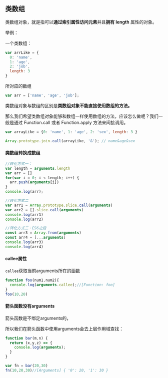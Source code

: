 ## 类数组

类数组对象，就是指可以**通过索引属性访问元素**并且**拥有 length** 属性的对象。

举例：

一个类数组：

```js
var arrLike = {
  0: 'name',
  1: 'age',
  2: 'job',
  length: 3
}

```

所对应的数组

```js
var arr = ['name', 'age', 'job'];
```



类数组对象与数组的区别是**类数组对象不能直接使用数组的方法。**

那么我们希望类数组对象能够和数组一样使用数组的方法，应该怎么做呢？我们一般是通过 Function.call 或者 Function.apply 方法来间接调用。

```js
var arrayLike = {0: 'name', 1: 'age', 2: 'sex', length: 3 }

Array.prototype.join.call(arrayLike, '&'); // name&age&sex
```



#### 类数组转换成数组

```js
//转化方式一：
var length = arguments.length
var arr = []
for(var i = 0; i < length; i++) {
  arr.push(arguments[i])
}
console.log(arr);

//转化方式二
var arr1 = Array.prototype.slice.call(arguments)
var arr2 = [].slice.call(arguments)
console.log(arr1)
console.log(arr2)

//转化方式三：ES6之后
const arr3 = Array.from(arguments)
const arr4 = [...arguments]
console.log(arr3)
console.log(arr4)
```



#### callee属性

`callee`获取当前arguments所在的函数

```js
function foo(num1,num2){
  console.log(arguments.callee);//[Function: foo]
}
foo(10,20)
```



#### 箭头函数没有arguments

箭头函数是不绑定arguments的，

所以我们在箭头函数中使用arguments会去上层作用域查找：

```js
function bar(m,n) {
  return (x,y,z) => {
    console.log(arguments);
  }
}

var fn = bar(20,30)
fn(10,20,30)//[Arguments] { '0': 20, '1': 30 }
```

